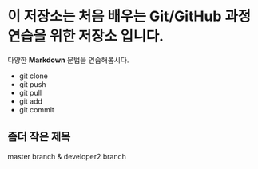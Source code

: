 # 이 저장소는 처음 배우는 Git/GitHub 과정 연습을 위한 저장소 입니다.
다양한 **Markdown** 문법을 연습해봅시다.
- git clone
- git push
- git pull
- git add
- git commit

## 좀더 작은 제목

master branch & developer2 branch

